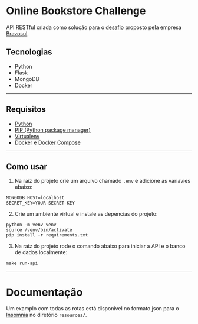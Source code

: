 # Online Bookstore Challenge

API RESTful criada como solução para o [desafio](https://github.com/bravosul/back-end-challenge) proposto pela empresa [Bravosul](https://bravosul.com.br/).

## Tecnologias
- Python
- Flask
- MongoDB
- Docker

---

## Requisitos
- [Python](https://www.python.org/)
- [PIP (Python package manager)](https://pypi.org/project/pip/)
- [Virtualenv](https://packaging.python.org/key_projects/#virtualenv)
- [Docker](https://docs.docker.com/desktop/) e [Docker Compose](https://docs.docker.com/compose/install/)

---

## Como usar
1. Na raiz do projeto crie um arquivo chamado ```.env``` e adicione as variavies abaixo:
```
MONGODB_HOST=localhost
SECRET_KEY=YOUR-SECRET-KEY
```
2. Crie um ambiente virtual e instale as depencias do projeto:

```
python -m venv venv
source /venv/bin/activate
pip install -r requirements.txt
```

3. Na raiz do projeto rode o comando abaixo para iniciar a API e o banco de dados localmente:
```
make run-api
```
---

# Documentação
Um examplo com todas as rotas está disponivel no formato json para o [Insomnia](https://insomnia.rest/) no diretório ```resources/```.

